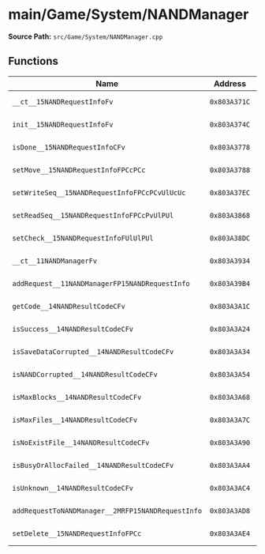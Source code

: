 # main/Game/System/NANDManager

**Source Path:** `src/Game/System/NANDManager.cpp`

## Functions

| Name | Address | Match % |
|------|---------|---------|
| `__ct__15NANDRequestInfoFv` | `0x803A371C` | :white_check_mark: (100.0%) |
| `init__15NANDRequestInfoFv` | `0x803A374C` | :white_check_mark: (100.0%) |
| `isDone__15NANDRequestInfoCFv` | `0x803A3778` | :x: (75.0%) |
| `setMove__15NANDRequestInfoFPCcPCc` | `0x803A3788` | :white_check_mark: (100.0%) |
| `setWriteSeq__15NANDRequestInfoFPCcPCvUlUcUc` | `0x803A37EC` | :white_check_mark: (100.0%) |
| `setReadSeq__15NANDRequestInfoFPCcPvUlPUl` | `0x803A3868` | :white_check_mark: (100.0%) |
| `setCheck__15NANDRequestInfoFUlUlPUl` | `0x803A38DC` | :white_check_mark: (100.0%) |
| `__ct__11NANDManagerFv` | `0x803A3934` | :white_check_mark: (100.0%) |
| `addRequest__11NANDManagerFP15NANDRequestInfo` | `0x803A39B4` | :white_check_mark: (100.0%) |
| `getCode__14NANDResultCodeCFv` | `0x803A3A1C` | :white_check_mark: (100.0%) |
| `isSuccess__14NANDResultCodeCFv` | `0x803A3A24` | :white_check_mark: (100.0%) |
| `isSaveDataCorrupted__14NANDResultCodeCFv` | `0x803A3A34` | :white_check_mark: (100.0%) |
| `isNANDCorrupted__14NANDResultCodeCFv` | `0x803A3A54` | :white_check_mark: (100.0%) |
| `isMaxBlocks__14NANDResultCodeCFv` | `0x803A3A68` | :white_check_mark: (100.0%) |
| `isMaxFiles__14NANDResultCodeCFv` | `0x803A3A7C` | :white_check_mark: (100.0%) |
| `isNoExistFile__14NANDResultCodeCFv` | `0x803A3A90` | :white_check_mark: (100.0%) |
| `isBusyOrAllocFailed__14NANDResultCodeCFv` | `0x803A3AA4` | :white_check_mark: (100.0%) |
| `isUnknown__14NANDResultCodeCFv` | `0x803A3AC4` | :white_check_mark: (100.0%) |
| `addRequestToNANDManager__2MRFP15NANDRequestInfo` | `0x803A3AD8` | :white_check_mark: (100.0%) |
| `setDelete__15NANDRequestInfoFPCc` | `0x803A3AE4` | :white_check_mark: (100.0%) |